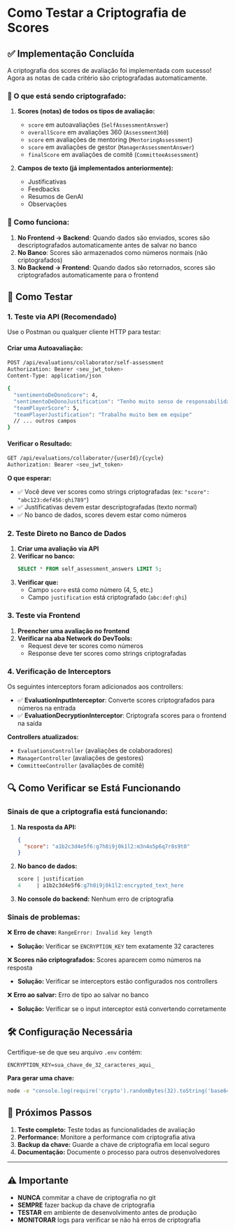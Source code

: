 # Como Testar a Criptografia de Scores

## ✅ Implementação Concluída

A criptografia dos scores de avaliação foi implementada com sucesso! Agora as notas de cada critério são criptografadas automaticamente.

### 🔐 O que está sendo criptografado:

1. **Scores (notas) de todos os tipos de avaliação:**
   - `score` em autoavaliações (`SelfAssessmentAnswer`)
   - `overallScore` em avaliações 360 (`Assessment360`)
   - `score` em avaliações de mentoring (`MentoringAssessment`)
   - `score` em avaliações de gestor (`ManagerAssessmentAnswer`)
   - `finalScore` em avaliações de comitê (`CommitteeAssessment`)

2. **Campos de texto (já implementados anteriormente):**
   - Justificativas
   - Feedbacks
   - Resumos de GenAI
   - Observações

### 🔄 Como funciona:

1. **No Frontend → Backend**: Quando dados são enviados, scores são descriptografados automaticamente antes de salvar no banco
2. **No Banco**: Scores são armazenados como números normais (não criptografados)
3. **No Backend → Frontend**: Quando dados são retornados, scores são criptografados automaticamente para o frontend

## 🧪 Como Testar

### 1. Teste via API (Recomendado)

Use o Postman ou qualquer cliente HTTP para testar:

#### Criar uma Autoavaliação:
```bash
POST /api/evaluations/collaborator/self-assessment
Authorization: Bearer <seu_jwt_token>
Content-Type: application/json

{
  "sentimentoDeDonoScore": 4,
  "sentimentoDeDonoJustification": "Tenho muito senso de responsabilidade",
  "teamPlayerScore": 5,
  "teamPlayerJustification": "Trabalho muito bem em equipe"
  // ... outros campos
}
```

#### Verificar o Resultado:
```bash
GET /api/evaluations/collaborator/{userId}/{cycle}
Authorization: Bearer <seu_jwt_token>
```

**O que esperar:**
- ✅ Você deve ver scores como strings criptografadas (ex: `"score": "abc123:def456:ghi789"`)
- ✅ Justificativas devem estar descriptografadas (texto normal)
- ✅ No banco de dados, scores devem estar como números

### 2. Teste Direto no Banco de Dados

1. **Criar uma avaliação via API**
2. **Verificar no banco:**
   ```sql
   SELECT * FROM self_assessment_answers LIMIT 5;
   ```
3. **Verificar que:**
   - Campo `score` está como número (4, 5, etc.)
   - Campo `justification` está criptografado (`abc:def:ghi`)

### 3. Teste via Frontend

1. **Preencher uma avaliação no frontend**
2. **Verificar na aba Network do DevTools:**
   - Request deve ter scores como números
   - Response deve ter scores como strings criptografadas

### 4. Verificação de Interceptors

Os seguintes interceptors foram adicionados aos controllers:

- ✅ **EvaluationInputInterceptor**: Converte scores criptografados para números na entrada
- ✅ **EvaluationDecryptionInterceptor**: Criptografa scores para o frontend na saída

**Controllers atualizados:**
- `EvaluationsController` (avaliações de colaboradores)
- `ManagerController` (avaliações de gestores)
- `CommitteeController` (avaliações de comitê)

## 🔍 Como Verificar se Está Funcionando

### Sinais de que a criptografia está funcionando:

1. **Na resposta da API:** 
   ```json
   {
     "score": "a1b2c3d4e5f6:g7h8i9j0k1l2:m3n4o5p6q7r8s9t0"
   }
   ```

2. **No banco de dados:**
   ```sql
   score | justification
   4     | a1b2c3d4e5f6:g7h8i9j0k1l2:encrypted_text_here
   ```

3. **No console do backend:** Nenhum erro de criptografia

### Sinais de problemas:

❌ **Erro de chave:** `RangeError: Invalid key length`
- **Solução:** Verificar se `ENCRYPTION_KEY` tem exatamente 32 caracteres

❌ **Scores não criptografados:** Scores aparecem como números na resposta
- **Solução:** Verificar se interceptors estão configurados nos controllers

❌ **Erro ao salvar:** Erro de tipo ao salvar no banco
- **Solução:** Verificar se o input interceptor está convertendo corretamente

## 🛠️ Configuração Necessária

Certifique-se de que seu arquivo `.env` contém:

```env
ENCRYPTION_KEY=sua_chave_de_32_caracteres_aqui_
```

**Para gerar uma chave:**
```bash
node -e "console.log(require('crypto').randomBytes(32).toString('base64'));"
```

## 🚀 Próximos Passos

1. **Teste completo:** Teste todas as funcionalidades de avaliação
2. **Performance:** Monitore a performance com criptografia ativa
3. **Backup da chave:** Guarde a chave de criptografia em local seguro
4. **Documentação:** Documente o processo para outros desenvolvedores

---

## ⚠️ Importante

- **NUNCA** commitar a chave de criptografia no git
- **SEMPRE** fazer backup da chave de criptografia
- **TESTAR** em ambiente de desenvolvimento antes de produção
- **MONITORAR** logs para verificar se não há erros de criptografia 